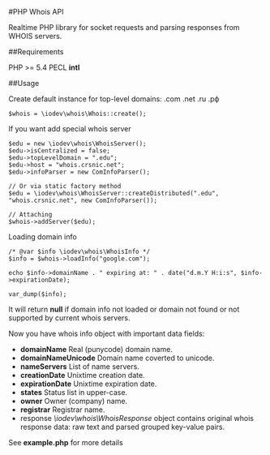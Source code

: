 #PHP Whois API

Realtime PHP library for socket requests and parsing responses from WHOIS servers.


##Requirements

PHP >= 5.4
PECL __intl__


##Usage

Create default instance for top-level domains: .com .net .ru .рф

```
$whois = \iodev\whois\Whois::create();

```
If you want add special whois server

```
$edu = new \iodev\whois\WhoisServer();
$edu->isCentralized = false;
$edu->topLevelDomain = ".edu";
$edu->host = "whois.crsnic.net";
$edu->infoParser = new ComInfoParser();

// Or via static factory method
$edu = \iodev\whois\WhoisServer::createDistributed(".edu", "whois.crsnic.net", new ComInfoParser());

// Attaching
$whois->addServer($edu);

```

Loading domain info

```
/* @var $info \iodev\whois\WhoisInfo */
$info = $whois->loadInfo("google.com");

echo $info->domainName . " expiring at: " . date("d.m.Y H:i:s", $info->expirationDate);

var_dump($info);

```
It will return __null__ if domain info not loaded or domain not found or not supported by current whois servers.

Now you have whois info object with important data fields:
- __domainName__  Real (punycode) domain name.
- __domainNameUnicode__  Domain name coverted to unicode.
- __nameServers__  List of name servers.
- __creationDate__  Unixtime creation date.
- __expirationDate__  Unixtime expiration date.
- __states__  Status list in upper-case.
- __owner__  Owner (company) name.
- __registrar__  Registrar name.
- response  _\iodev\whois\WhoisResponse_ object contains original whois response data: raw text and parsed grouped key-value pairs.


See __example.php__ for more details
